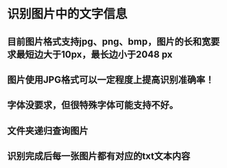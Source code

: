# 识别图片中的文字信息

## 目前图片格式支持jpg、png、bmp，图片的长和宽要求最短边大于10px，最长边小于2048 px
## 图片使用JPG格式可以一定程度上提高识别准确率！

## 字体没要求，但很特殊字体可能支持不好。

## 文件夹递归查询图片

## 识别完成后每一张图片都有对应的txt文本内容
